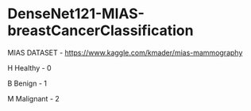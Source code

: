 # DenseNet121-MIAS-breastCancerClassification

MIAS DATASET - https://www.kaggle.com/kmader/mias-mammography

H Healthy - 0

B Benign - 1

M Malignant - 2
